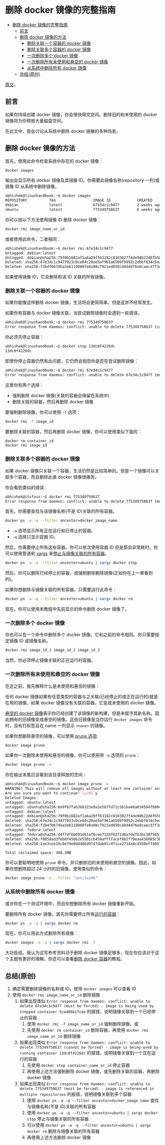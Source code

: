 # 删除 docker 镜像的完整指南

- [删除 docker 镜像的完整指南](#删除-docker-镜像的完整指南)
  - [前言](#前言)
  - [删除 docker 镜像的方法](#删除-docker-镜像的方法)
    - [删除关联一个容器的 docker 镜像](#删除关联一个容器的-docker-镜像)
    - [删除关联多个容器的 docker 镜像](#删除关联多个容器的-docker-镜像)
    - [一次删除多个 docker 镜像](#一次删除多个-docker-镜像)
    - [一次删除所有未使用和悬空的 docker 镜像](#一次删除所有未使用和悬空的-docker-镜像)
    - [从系统中删除所有 docker 镜像](#从系统中删除所有-docker-镜像)
  - [总结(原创)](#总结原创)

[原文](https://linuxhandbook.com/remove-docker-images/)。

## 前言

如果你持续创建 docker 镜像，你会很快用完空间。删除旧的和未使用的 docker 镜像将为你释放大量磁盘空间。

在此文中，我会讨论从系统中删除 docker 镜像的多种场景。

## 删除 docker 镜像的方法

首先，使用此命令检查系统中存在的 docker 镜像：

```sh
docker images
```

输出会显示所有 docker 镜像及其镜像 ID。你需要此镜像名称(repository 一列)或镜像 ID 从系统中删除镜像。

```sh
abhishek@linuxhandbook:~$ docker images
REPOSITORY          TAG                 IMAGE ID            CREATED             SIZE
debian              latest              67e34c1c9477        2 weeks ago         114MB
ubuntu              latest              775349758637        6 weeks ago 
```

你可以按以下方法使用镜像 ID 删除 docker 镜像：

```sh
docker rmi image_name_or_id
```

或者使用此命令，二者相同：

```sh
abhishek@linuxhandbook:~$ docker rmi 67e34c1c9477
Untagged: debian:latest
Untagged: debian@sha256:79f0b1682af1a6a29ff63182c8103027f4de98b22d8fb50040e9c4bb13e3de78
Deleted: sha256:67e34c1c9477023c0ce84c20ae5af961a6509f9952c2ebbf834c5ea0a286f2b8
Deleted: sha256:f2b4f0674ba3e6119088fe8a98c7921ed850c48d4d76e8caecd7f3d57721b4cb
```

如果使用镜像 ID，它会删除和该 ID 关联的所有镜像。

### 删除关联一个容器的 docker 镜像

如果你能像这样删除 docker 镜像，生活将会更简简单。但是这并不经常发生。

如果你有容器与 docker 镜像关联，当尝试删除镜像时会遇到一些错误。

```sh
abhishek@linuxhandbook:~$ docker rmi 775349758637
Error response from daemon: conflict: unable to delete 775349758637 (cannot be forced) - image is being used by running container 13dc0f4226dc
```

你必须先停止容器：

```sh
abhishek@linuxhandbook:~$ docker stop 13dc0f4226dc
13dc0f4226dc
```

即使你停止容器仍然有此问题，它仍然会抱怨你是否在尝试删除镜像：

```sh
abhishek@linuxhandbook:~$ docker rmi 67e34c1c9477
Error response from daemon: conflict: unable to delete 67e34c1c9477 (must be forced) - image is being used by stopped container 5ced86b1fcee
```

这里你有两个选择：

- 强制删除 docker 镜像(关联的容器会保留在系统中)
- 删除关联的容器，然后再删除 docker 镜像

要强制删除镜像，你可以使用 `-f` 选项：

```sh
docker rmi -f image_id
```

要删除关联的容器，然后再删除 docker 镜像，你可以使用类似下面的：

```sh
docker rm container_id
docker rmi image_id
```

### 删除关联多个容器的 docker 镜像

如果 docker 镜像只关联一个容器，生活仍然是比较简单的。但是一个镜像可以关联多个容器，而且删除此类 docker 镜像很痛苦。

你会看到类似的错误：

```sh
abhishek@itsfoss:~$ docker rmi 775349758637
Error response from daemon: conflict: unable to delete 775349758637 (must be forced) - image is referenced in multiple repositories
```

首先，你需要查找与该镜像名称(不是 ID)关联的所有容器。

```sh
docker ps -a -q --filter ancestor=docker_image_name
```

- `-a` 选项显示所有正在运行和已停止的容器。
- `-q` 选择只显示容器 ID。

然后，你需要停止所有这些容器。你可以依次使用容器 ID 但是那会非常耗时。你可以使用管道和 [xargs](https://linuxhandbook.com/xargs-command/) 来[停止与镜像关联的所有容器](https://linuxhandbook.com/docker-stop-container/)。

```sh
docker ps -a -q --filter ancestor=ubuntu | xargs docker stop
```

然后，你可以删除已经停止的容器，或强制删除删除镜像(正如你在上一章看到的)。

如果你想删除与镜像关联的所有容器，只需要运行此命令：

```sh
docker ps -a -q --filter ancestor=ubuntu | xargs docker rm
```

现在，你可以使用本教程中先前显示的命令删除 docker 镜像了。

### 一次删除多个 docker 镜像

你也可以在一个命令中删除多个 docker 镜像。它和之前的命令相同。你只需要指定镜像 ID 或镜像名称。

```sh
docker rmi image_id_1 image_id_2 image_id_3
```

当然，你必须停止镜像关联的正在运行的容器。

### 一次删除所有未使用和悬空的 docker 镜像

在这之前，我先解释什么是未使用和悬空的镜像：

任何 docker 镜像如果有任意类型的容器与之关联(已经停止的或正在运行的)就是在用的镜像。如果 docker 镜像没有关联的容器，它变成未使用的 docker 镜像。

[悬空的 docker 镜像](https://stackoverflow.com/questions/45142528/what-is-a-dangling-image-and-what-is-an-unused-image/45143234#45143234)表示你已经创建了该镜像的新构建，但是未赋予其新名称。因此拥有的旧镜像变成悬空的镜像。这些旧镜像是当你运行 `docker images` 命令时，没有打标签且在 name 一列显示 `<none>` 的镜像。

如果你想删除悬空的镜像，可以使用 [prune 选项](https://docs.docker.com/engine/reference/commandline/image_prune/):

```sh
docker image prune
```

如果你一次删除未使用和悬空的镜像，你可以使用带 `-a` 选项的 `prune`：

```sh
docker image prune -a
```

你在输出末尾应该看到该目录释放的空间：

```sh
abhishek@linuxhandbook:~$ docker image prune -a
WARNING! This will remove all images without at least one container associated to them.
Are you sure you want to continue? [y/N] y
Deleted Images:
untagged: ubuntu:latest
untagged: ubuntu@sha256:6e9f67fa63b0323e9a1e587fd71c561ba48a034504fb804fd26fd8800039835d
untagged: debian:latest
untagged: debian@sha256:79f0b1682af1a6a29ff63182c8103027f4de98b22d8fb50040e9c4bb13e3de78
deleted: sha256:67e34c1c9477023c0ce84c20ae5af961a6509f9952c2ebbf834c5ea0a286f2b8
deleted: sha256:f2b4f0674ba3e6119088fe8a98c7921ed850c48d4d76e8caecd7f3d57721b4cb
untagged: fedora:latest
untagged: fedora@sha256:d4f7df6b691d61af6cee7328f82f1d8afdef63bc38f58516858ae3045083924a
deleted: sha256:f0858ad3febdf45bb2e5501cb459affffacef081f79eaa436085c3b6d9bd46ca
deleted: sha256:2ae3cee18c8ef9e0d448649747dab81c4f1ca2714a8c4550eff49574cab262c9

Total reclaimed space: 308.3MB
```

你可以更聪明地使用 `prune` 命令，并只删除旧的未使用和悬空的镜像。因此，如果你想删除超过 24 小时的旧镜像，使用类似的命令：

```sh
docker image prune -a --filter "until=24h"
```

### 从系统中删除所有 docker 镜像

或许你在一个测试环境中，而且你想删除所有 docker 镜像重新开始。

要删除所有 docker 镜像，首先你需要停止所有[运行的容器](https://linuxhandbook.com/run-docker-container/)：

```sh
docker ps -a -q | xargs docker rm
```

现在，你可以用此方式删除所有镜像：

```sh
docker images -a -q | xargs docker rmi -f
```

大功告成。我认为这写参考资料对于删除 docker 镜像足够多，现在你应该对于这个主题有更好的理解。你还可以查看[删除 docker 容器](https://linuxhandbook.com/remove-docker-containers/)的教程。

## 总结(原创)

1. 确定需要删除镜像的名称或 ID，使用 `docker images` 可以查看 ID
2. 使用 `docker rmi image_name_or_id` 删除镜像
   1. 如果出现类似 `Error response from daemon: conflict: unable to delete 67e34c1c9477 (must be forced) - image is being used by stopped container 5ced86b1fcee` 的报错，说明镜像关联到一个已经停止的容器
      1. 使用 `docker rmi -f image_name_or_id` 强制删除镜像，或
      2. 先使用 `docker rm container_id` 删除容器，再使用 `docker rmi image_name_or_id` 删除镜像
   2. 如果出现类似 `Error response from daemon: conflict: unable to delete 775349758637 (cannot be forced) - image is being used by running container 13dc0f4226dc` 的报错，说明镜像关联到一个正在运行的容器
      1. 先使用 `docker stop container_name_or_id` 停止容器
      2. 再使用上述方法强制删除 docker 镜像，或先删除关联的容器，再删除 docker 镜像
   3. 如果出现类似 `Error response from daemon: conflict: unable to delete 775349758637 (must be forced) - image is referenced in multiple repositories` 的报错，说明镜像关联到多个容器
      1. 使用 `docker ps -a -q --filter ancestor=docker_image_name` 查找与镜像名称(不是 ID)关联的所有容器
      2. 使用 `docker ps -a -q --filter ancestor=ubuntu | xargs docker stop` 停止与镜像关联的所有容器
      3. 可以使用 `docker ps -a -q --filter ancestor=ubuntu | xargs docker rm` 删除与镜像关联的所有容器
      4. 再使用上述方法删除 docker 镜像
